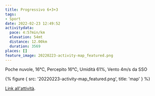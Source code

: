 ```yaml
---
title: Progressivo 6+3+3
tags:
- Sport
date: 2022-02-23 12:49:52
activitydata:
  pace: 4:57min/km
  elevation: 54mt
  distance: 12.00km
  duration: 3569
places: []
feature_image: 20220223-activity-map_featured.png
---
```


Poche nuvole, 16°C, Percepito 16°C, Umidità 61%, Vento 4m/s da SSO

<!--more-->

{% figure { src: '20220223-activity-map_featured.png', title: 'map' } %}

[Link all'attività](https://strava.com/activities/6726115903).